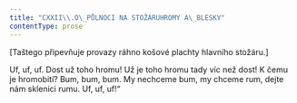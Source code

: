 ```yaml
---
title: "CXXII\\.O\_PŮLNOCI NA STOŽÁRUHROMY A\_BLESKY"
contentType: prose
---
```


\[Taštego připevňuje provazy ráhno košové plachty hlavního stožáru.\]

  

Uf, uf, uf. Dost už toho hromu! Už je toho hromu tady víc než dost! K čemu je hromobití? Bum, bum, bum. My nechceme bum, my chceme rum, dejte nám sklenici rumu. Uf, uf, uf!“
